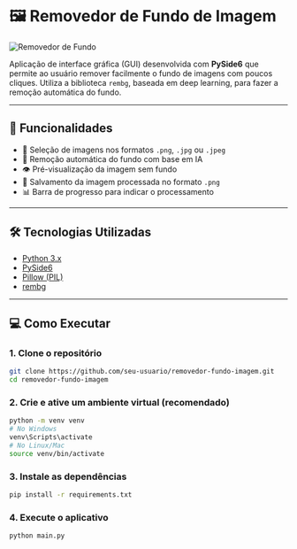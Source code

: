 # 🖼️ Removedor de Fundo de Imagem

![Removedor de Fundo](https://img.shields.io/badge/Removerdor-Fundo-brightgreen)

Aplicação de interface gráfica (GUI) desenvolvida com **PySide6** que permite ao usuário remover facilmente o fundo de imagens com poucos cliques. Utiliza a biblioteca `rembg`, baseada em deep learning, para fazer a remoção automática do fundo.

---

## 🚀 Funcionalidades

- 📂 Seleção de imagens nos formatos `.png`, `.jpg` ou `.jpeg`
- 🤖 Remoção automática do fundo com base em IA
- 👁️ Pré-visualização da imagem sem fundo
- 💾 Salvamento da imagem processada no formato `.png`
- 📊 Barra de progresso para indicar o processamento

---

## 🛠️ Tecnologias Utilizadas

- [Python 3.x](https://www.python.org/)
- [PySide6](https://doc.qt.io/qtforpython/)
- [Pillow (PIL)](https://python-pillow.org/)
- [rembg](https://github.com/danielgatis/rembg)

---

## 💻 Como Executar

### 1. Clone o repositório

```bash
git clone https://github.com/seu-usuario/removedor-fundo-imagem.git
cd removedor-fundo-imagem
```

### 2. Crie e ative um ambiente virtual (recomendado)
```bash
python -m venv venv
# No Windows
venv\Scripts\activate
# No Linux/Mac
source venv/bin/activate
```

### 3. Instale as dependências
```bash
pip install -r requirements.txt
```

### 4. Execute o aplicativo
```bash
python main.py
```



